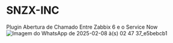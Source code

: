 #  SNZX-INC 
<stronger>Plugin Abertura de Chamado Entre Zabbix 6 e o Service Now</stronger>
![Imagem do WhatsApp de 2025-02-08 à(s) 02 47 37_e5bebcb1](https://github.com/user-attachments/assets/85ab11a5-aef7-4466-a618-8c332d8d016b)
